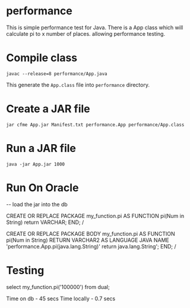 performance
=======================

This is simple performance test for Java. 
There is a App class which will calculate pi to x number of places. allowing performance testing. 

# Compile class
```
javac --release=8 performance/App.java
```

This generate the ``App.class`` file into ``performance`` directory.

# Create a JAR file

```
jar cfme App.jar Manifest.txt performance.App performance/App.class
```

# Run a JAR file

```
java -jar App.jar 1000
```


# Run On Oracle 


-- load the jar into the db 


CREATE OR REPLACE PACKAGE my_function.pi
AS 
FUNCTION pi(Num in String) return VARCHAR;
END;
/


CREATE OR REPLACE PACKAGE BODY my_function.pi
AS
FUNCTION pi(Num in String) RETURN VARCHAR2 AS LANGUAGE JAVA NAME 'performance.App.pi(java.lang.String)' return java.lang.String';
END;
/ 

# Testing 

select my_function.pi('100000') from dual;

Time on db - 45 secs
Time locally - 0.7 secs 
